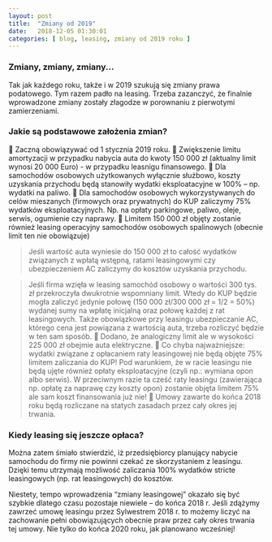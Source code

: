 ```yaml
---
layout: post
title:  "Zmiany od 2019"
date:   2018-12-05 01:30:01
categories: [ blog, leasing, zmiany od 2019 roku ]
---
```


### Zmiany, zmiany, zmiany...
Tak jak każdego roku, także i w 2019 szukują się zmiany prawa podatowego. Tym razem padło na leasing. Trzeba zazanczyć, że finalnie wprowadzone zmiany zostały złagodze w porownaniu z pierwotymi zamierzeniami.

### Jakie są podstawowe założenia zmian?
🔻 Zaczną obowiązywać od 1 stycznia 2019 roku.
🔻 Zwiększenie limitu amortyzacji w przypadku nabycia auta do kwoty 150 000 zł (aktualny limit wynosi 20 000 Euro) - w przypadku leasnigu finansowego.
🔻 Dla samochodów osobowych użytkowanych wyłącznie służbowo, koszty uzyskania przychodu będą stanowiły wydatki eksploatacyjne w 100% – np. wydatki na paliwo.
🔻 Dla  samochodów osobowych wykorzystywanych do celów mieszanych (firmowych oraz prywatnych) do KUP zaliczymy 75% wydatków eksploatacyjnych. Np. na opłaty parkingowe, paliwo, oleje, serwis, ogumienie czy naprawy.
🔻 Limitem 150 000 zł objęty zostanie również leasing operacyjny samochodów osobowych spalinowych (obecnie limit ten nie obowiązuje) 

> Jeśli wartość auta wyniesie do 150 000 zł to całość wydatków związanych z wpłatą wstępną, ratami leasingowymi czy ubezpieczeniem AC zaliczymy do kosztów uzyskania przychodu.

> Jeśli firma wzięła w leasing samochód osobowy o wartości 300 tys. zł przekroczyła dwukrotnie wspomniany limit. Wtedy do KUP będzie mogła zaliczyć jedynie połowę (150 000 zł/300 000 zł = 1/2 = 50%) wydanej sumy na wpłatę inicjalną oraz połowę każdej z rat leasingowych. Także obowiązkowe przy leasingu ubezpieczanie AC, którego cena jest powiązana z wartością auta, trzeba rozliczyć będzie w ten sam sposób.
🔻 Dodano, że analogiczny limit ale w wysokości 225 000 zł obejmie auta elektryczne.
🔻 Co chyba najważniejsze: wydatki związane z opłacaniem raty leasingowej nie będą objęte 75% limitem zaliczania do KUP! 
Pod warunkiem, że w racie leasingu nie będą ujęte również opłaty eksploatacyjne (czyli np.: wymiana opon albo serwis). 
W przeciwnym razie ta cześć raty leasingu (zawierająca np. opłatę za naprawę czy koszty opon) zostanie objęta limitem 75% ale sam koszt finansowania już nie!
🔻 Umowy zawarte do końca 2018 roku będą rozliczane na statych zasadach przez cały okres jej trwania. 

### Kiedy leasing się jeszcze opłaca?
Można zatem śmiało stwierdzić, iż przedsiębiorcy planujący nabycie samochodu do firmy nie powinni czekać ze skorzystaniem z leasingu. 
Dzięki temu utrzymają możliwość zaliczania 100% wydatków stricte leasingowych (np. rat leasingowych) do kosztów.

Niestety, tempo wprowadzenia “zmiany leasingowej” okazało się być szybkie dlatego czasu pozostaje niewiele – do końca 2018 r. 
Jeśli zdążymy zawrzeć umowę leasingu przez Sylwestrem 2018 r. to możemy liczyć na zachowanie pełni obowiązujących obecnie praw przez cały okres trwania tej umowy. 
Nie tylko do końca 2020 roku, jak planowano wcześniej!
